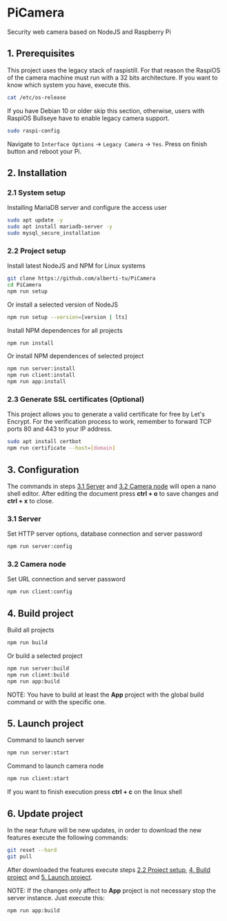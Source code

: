 # **PiCamera**

Security web camera based on NodeJS and Raspberry Pi

## 1. Prerequisites

This project uses the legacy stack of raspistill. For that reason the RaspiOS of the camera machine must run with a 32 bits architecture. If you want to know which system you have, execute this.

```bash
cat /etc/os-release
```
If you have Debian 10 or older skip this section, otherwise, users with RaspiOS Bullseye have to enable legacy camera support.

```bash
sudo raspi-config
```

Navigate to `Interface Options` &rarr; `Legacy Camera` &rarr; `Yes`. Press on finish button and reboot your Pi.

## 2. Installation

### 2.1 System setup

Installing MariaDB server and configure the access user

```bash
sudo apt update -y
sudo apt install mariadb-server -y
sudo mysql_secure_installation
```

### 2.2 Project setup

Install latest NodeJS and NPM for Linux systems

```bash
git clone https://github.com/alberti-tu/PiCamera
cd PiCamera
npm run setup
```

Or install a selected version of NodeJS

```bash
npm run setup --version=[version | lts]
```

Install NPM dependences for all projects
```bash
npm run install
```

Or install NPM dependences of selected project
```bash
npm run server:install
npm run client:install
npm run app:install
```

### 2.3 Generate SSL certificates (Optional)

This project allows you to generate a valid certificate for free by Let's Encrypt. For the verification process to work, remember to forward TCP ports 80 and 443 to your IP address.

```bash
sudo apt install certbot
npm run certificate --host=[domain]
```

## 3. Configuration

The commands in steps [3.1 Server](#3.1-Server) and [3.2 Camera node](#3.2-Camera-node) will open a nano shell editor. After editing the document press **ctrl + o** to save changes and **ctrl + x** to close.

### 3.1 Server

Set HTTP server options, database connection and server password
```bash
npm run server:config
```
### 3.2 Camera node

Set URL connection and server password
```bash
npm run client:config
```

## 4. Build project

Build all projects
```bash
npm run build
```

Or build a selected project
```bash
npm run server:build
npm run client:build
npm run app:build
```

NOTE: You have to build at least the **App** project with the global build command or with the specific one.

## 5. Launch project

Command to launch server
```bash
npm run server:start
```

Command to launch camera node
```bash
npm run client:start
```

If you want to finish execution press **ctrl + c** on the linux shell

## 6. Update project
In the near future will be new updates, in order to download the new features execute the following commands:

```bash
git reset --hard
git pull
```
After downloaded the features execute steps [2.2 Project setup](#2.2-Project-setup), [4. Build project](#4.-Build-project) and [5. Launch project](#5.-Launch-project).

NOTE: If the changes only affect to **App** project is not necessary stop the server instance. Just execute this:

```bash
npm run app:build
```
